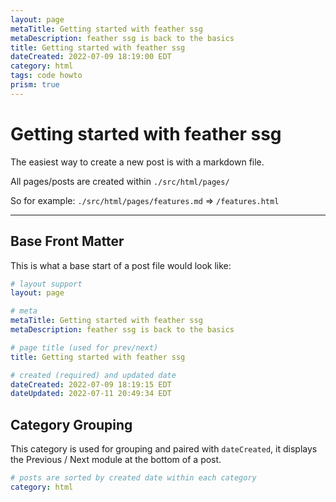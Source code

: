```yaml
---
layout: page
metaTitle: Getting started with feather ssg
metaDescription: feather ssg is back to the basics
title: Getting started with feather ssg
dateCreated: 2022-07-09 18:19:00 EDT
category: html
tags: code howto
prism: true
---
```


# Getting started with feather ssg

The easiest way to create a new post is with a markdown file.

All pages/posts are created within `./src/html/pages/`

So for example: `./src/html/pages/features.md` => `/features.html`

---

## Base Front Matter

This is what a base start of a post file would look like:

```yaml
# layout support
layout: page

# meta
metaTitle: Getting started with feather ssg
metaDescription: feather ssg is back to the basics

# page title (used for prev/next)
title: Getting started with feather ssg

# created (required) and updated date
dateCreated: 2022-07-09 18:19:15 EDT
dateUpdated: 2022-07-11 20:49:34 EDT
```

## Category Grouping

This category is used for grouping and paired with `dateCreated`, it displays the Previous / Next module at the bottom of a post.

```yaml
# posts are sorted by created date within each category
category: html
```
